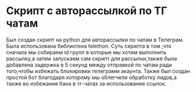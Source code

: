 # Скрипт с авторассылкой по ТГ чатам
Был создан скрипт на python для авторассылки по чатам в Телеграм.
Была использована библиотека telethon.
Суть скрипта в том ,что сначала мы собираем id групп в которые мы хотим выполнить рассылку,а затем запускаем сам скрипт для рассылки,также была добавлена задержка в 5 секунд между отправкой по чатам ради того,чтобы избежать блокировки телеграмм акаунта.
Также был создан простой бот благодаря которому мы облегчели обработку лидов,а также во избежания бана в тг-чатах за использование ссылок.
